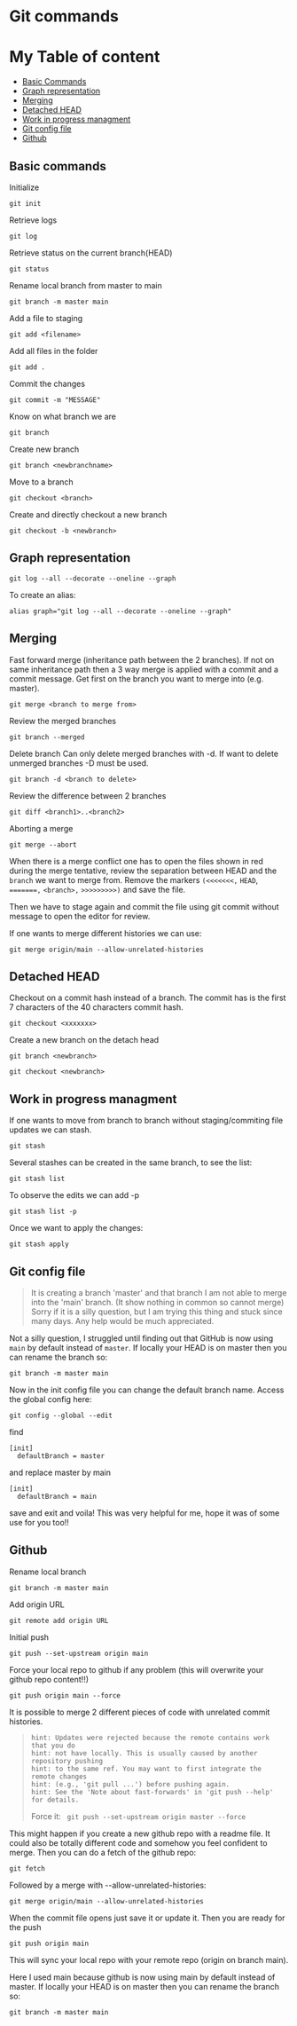 # Git commands
# My Table of content
- [Basic Commands](#basic)
- [Graph representation](#graph)
- [Merging](#merge)
- [Detached HEAD](#detached)
- [Work in progress managment](#stash)
- [Git config file](#gitconfig)
- [Github](#github)




## Basic commands <a name="basic"></a>

Initialize
```
git init
```

Retrieve logs
```
git log
```

Retrieve status on the current branch(HEAD)
```
git status
```

Rename local branch from master to main
```
git branch -m master main
```

Add a file to staging
```
git add <filename>
```

Add all files in the folder
```
git add .
```

Commit the changes
```
git commit -m "MESSAGE"
```

Know on what branch we are
```
git branch
```

Create new branch
```
git branch <newbranchname>
```

Move to a branch
```
git checkout <branch>
```

Create and directly checkout a new branch
```
git checkout -b <newbranch>
```

## Graph representation <a name="graph"></a>

```
git log --all --decorate --oneline --graph
```

To create an alias:

```
alias graph="git log --all --decorate --oneline --graph"
```

## Merging <a name="merge"></a>
  Fast forward merge (inheritance path between the 2 branches). If not on same inheritance path then a 3 way merge is applied with a commit and a commit message.
  Get first on the branch you want to merge into (e.g. master).
  ```
  git merge <branch to merge from>
  ```

  Review the merged branches
  ```
  git branch --merged
  ```


  Delete branch
  Can only delete merged branches with -d. If want to delete unmerged branches -D must be used.
  ```
  git branch -d <branch to delete>
  ```

Review the difference between 2 branches
```
git diff <branch1>..<branch2>
```

Aborting a merge
```
git merge --abort
```

When there is a merge conflict one has to open the files shown in red during the merge tentative, review the separation between HEAD and the `branch` we want to merge from. Remove the markers `(<<<<<<<,` `HEAD`, `=======,` `<branch>,` `>>>>>>>>>)` and save the file.

Then we have to stage again and commit the file using git commit without message to open the editor for review.

If one wants to merge different histories we can use:
```
git merge origin/main --allow-unrelated-histories
```

## Detached HEAD <a name="detached"></a>

Checkout on a commit hash instead of a branch. The commit has is the first 7 characters of the 40 characters commit hash.
```
git checkout <xxxxxxx>
```
Create a new branch on the detach head
```
git branch <newbranch>
```

```
git checkout <newbranch>
```

## Work in progress managment <a name="stash"></a>
If one wants to move from branch to branch without staging/commiting file updates we can stash.
```
git stash
```

Several stashes can be created in the same branch, to see the list:
```
git stash list
```

To observe the edits we can add -p
```
git stash list -p
```

Once we want to apply the changes:
```
git stash apply
```

## Git config file <a name="gitconfig"></a>

> It is creating a branch 'master' and that branch I am not able to merge into the 'main' branch. (It show nothing in common so cannot merge)
> Sorry if it is a silly question, but I am trying this thing and stuck since many days. Any help would be much appreciated.

Not a silly question, I struggled until finding out that GitHub is now using `main` by default instead of `master`.
If locally your HEAD is on master then you can rename the branch so:
```
git branch -m master main
```

Now in the init config file you can change the default branch name. Access the global config here:
```
git config --global --edit
```
find 
```
[init]
  defaultBranch = master
```
and replace master by main
```
[init]
  defaultBranch = main
```
save and exit and voila!
This was very helpful for me, hope it was of some use for you too!!

## Github <a name="github"></a>

Rename local branch
```
git branch -m master main
```

Add origin URL
```
git remote add origin URL
```

Initial push
```
git push --set-upstream origin main
```

Force your local repo to github if any problem (this will overwrite your github repo content!!)
```
git push origin main --force
```

It is possible to merge 2 different pieces of code with unrelated commit histories.

> ```
> hint: Updates were rejected because the remote contains work that you do
> hint: not have locally. This is usually caused by another repository pushing
> hint: to the same ref. You may want to first integrate the remote changes
> hint: (e.g., 'git pull ...') before pushing again.
> hint: See the 'Note about fast-forwards' in 'git push --help' for details.
> ```
> 
> 
> Force it:
> ` git push --set-upstream origin master --force`

This might happen if you create a new github repo with a readme file. It could also be totally different code and somehow you feel confident to merge. Then you can do a fetch of the github repo:
```
git fetch
```

Followed by a merge with --allow-unrelated-histories:
```
git merge origin/main --allow-unrelated-histories
```
When the commit file opens just save it or update it.
Then you are ready for the push
```
git push origin main
```
This will sync your local repo with your remote repo (origin on branch main).

Here I used main because github is now using main by default instead of master.
If locally your HEAD is on master then you can rename the branch so:
```
git branch -m master main
```
